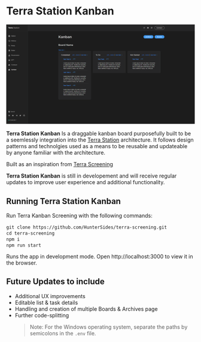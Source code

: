# Terra Station Kanban

![Banner](Kanban.png)

**Terra Station Kanban** Is a draggable kanban board purposefully built to be a seemlessly integration into the [Terra Station](https://github.com/terra-money/station) architecture. It follows design patterns and technolgies used as a means to be reusable and updateable by anyone familiar with the architecture.

Built as an inspiration from [Terra Screening](https://github.com/terra-money/screening-test-frontend/blob/master/README.md)

**Terra Station Kanban** is still in developement and will receive regular updates to improve user experience and additional functionality.

## Running Terra Station Kanban

Run Terra Kanban Screening with the following commands:

```
git clone https://github.com/HunterSides/terra-screening.git
cd terra-screening
npm i
npm run start
```

Runs the app in development mode.
Open http://localhost:3000 to view it in the browser.

## Future Updates to include

- Additional UX improvements
- Editable list & task details
- Handling and creation of multiple Boards & Archives page
- Further code-splitting
  > Note: For the Windows operating system, separate the paths by semicolons in the `.env` file.
